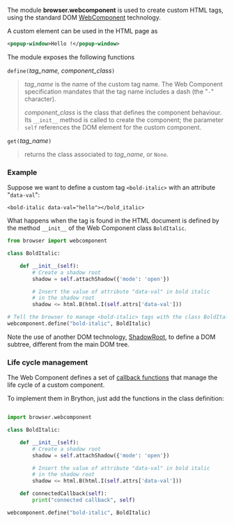 The module **browser.webcomponent** is used to create custom HTML tags, using
the standard DOM [WebComponent](https://developer.mozilla.org/en-US/docs/Web/Web_Components/Using_custom_elements)
technology.

A custom element can be used in the HTML page as

```xml
<popup-window>Hello !</popup-window>
```

The module exposes the following functions

`define(`_tag_name, component_class_`)`

> _tag_name_ is the name of the custom tag name. The Web Component
> specification mandates that the tag name includes a dash (the "`-`"
> character).
>
> _component_class_ is the class that defines the component behaviour. Its
> `__init__` method is called to create the component; the parameter `self`
> references the DOM element for the custom component.

`get(`_tag_name_`)`

> returns the class associated to _tag_name_, or `None`.

### Example

Suppose we want to define a custom tag `<bold-italic>` with an attribute
"`data-val`":

```
<bold-italic data-val="hello"></bold_italic>
```

What happens when the tag is found in the HTML document is defined by the method
`__init__` of the Web Component class `BoldItalic`.

```python
from browser import webcomponent

class BoldItalic:

    def __init__(self):
        # Create a shadow root
        shadow = self.attachShadow({'mode': 'open'})

        # Insert the value of attribute "data-val" in bold italic
        # in the shadow root
        shadow <= html.B(html.I(self.attrs['data-val']))

# Tell the browser to manage <bold-italic> tags with the class BoldItalic
webcomponent.define("bold-italic", BoldItalic)
```

Note the use of another DOM technology, [ShadowRoot](https://developer.mozilla.org/en-US/docs/Web/API/ShadowRoot),
to define a DOM subtree, different from the main DOM tree.

### Life cycle management

The Web Component defines a set of [callback functions](https://developer.mozilla.org/en-US/docs/Web/Web_Components/Using_custom_elements#Using_the_lifecycle_callbacks)
that manage the life cycle of a custom component.

To implement them in Brython, just add the functions in the class definition:

```python

import browser.webcomponent

class BoldItalic:

    def __init__(self):
        # Create a shadow root
        shadow = self.attachShadow({'mode': 'open'})

        # Insert the value of attribute "data-val" in bold italic
        # in the shadow root
        shadow <= html.B(html.I(self.attrs['data-val']))

    def connectedCallback(self):
        print("connected callback", self)

webcomponent.define("bold-italic", BoldItalic)
```
